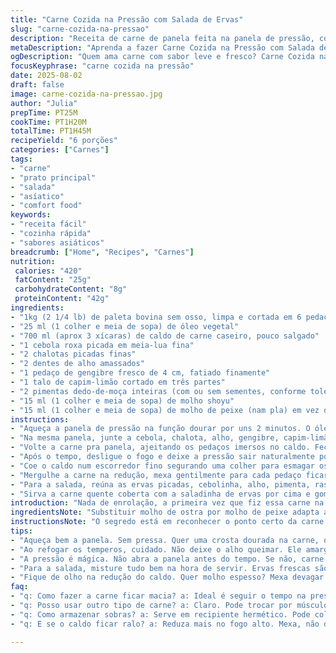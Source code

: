 ```yaml
---
title: "Carne Cozida na Pressão com Salada de Ervas"
slug: "carne-cozida-na-pressao"
description: "Receita de carne de panela feita na panela de pressão, com toque asiático e saladinha fresca. Usa rosbife de acém ou paleta, aromatizado com gengibre e capim-limão, substituindo molho de ostra por molho de peixe. Tem pimenta dedo-de-moça no lugar dos pimentas-árabe para um sabor familiar no Brasil. Passo a passo pensado para reconhecer pontos pelo visual e aroma, com dica pra reduzir o caldo sem perder sabor e melhorar textura da carne."
metaDescription: "Aprenda a fazer Carne Cozida na Pressão com Salada de Ervas; prato perfumado, com toques asiáticos e frescor das ervas."
ogDescription: "Quem ama carne com sabor leve e fresco? Carne Cozida na Pressão com Salada de Ervas é a escolha perfeita para experimentar."
focusKeyphrase: "carne cozida na pressão"
date: 2025-08-02
draft: false
image: carne-cozida-na-pressao.jpg
author: "Julia"
prepTime: PT25M
cookTime: PT1H20M
totalTime: PT1H45M
recipeYield: "6 porções"
categories: ["Carnes"]
tags:
- "carne"
- "prato principal"
- "salada"
- "asíatico"
- "comfort food"
keywords:
- "receita fácil"
- "cozinha rápida"
- "sabores asiáticos"
breadcrumb: ["Home", "Recipes", "Carnes"]
nutrition: 
 calories: "420"
 fatContent: "25g"
 carbohydrateContent: "8g"
 proteinContent: "42g"
ingredients:
- "1kg (2 1/4 lb) de paleta bovina sem osso, limpa e cortada em 6 pedaços"
- "25 ml (1 colher e meia de sopa) de óleo vegetal"
- "700 ml (aprox 3 xícaras) de caldo de carne caseiro, pouco salgado"
- "1 cebola roxa picada em meia-lua fina"
- "2 chalotas picadas finas"
- "2 dentes de alho amassados"
- "1 pedaço de gengibre fresco de 4 cm, fatiado finamente"
- "1 talo de capim-limão cortado em três partes"
- "2 pimentas dedo-de-moça inteiras (com ou sem sementes, conforme tolerância)"
- "15 ml (1 colher e meia de sopa) de molho shoyu"
- "15 ml (1 colher e meia de sopa) de molho de peixe (nam pla) em vez de molho de ostra"
instructions:
- "Aqueça a panela de pressão na função dourar por uns 2 minutos. O óleo deve estar quente, quase fumegando, para selar a carne. Doure todos os pedaços, virando rápido pra formar uma crosta bem caramelo em todos os lados. Salpique sal e pimenta do reino moída na hora antes de tirar. Reserve a carne em um prato."
- "Na mesma panela, junte a cebola, chalota, alho, gengibre, capim-limão e pimenta dedo-de-moça. Refogue mexendo bem até soltar aroma forte, uns 3 minutos, até a cebola ficar translúcida e dourando levemente nas bordas. Cuidado pra não queimar o alho! Deglaceie com o caldo e adicione o shoyu e molho de peixe. Misture e deixe o líquido levantar fervura."
- "Volte a carne pra panela, ajeitando os pedaços imersos no caldo. Feche a tampa, ajuste para cozinhar em pressão alta, coloque para 50 minutos. Nos últimos 5 minutos, diminua um pouco o fogo pra não queimar muito o fundo. Evite abrir a tampa antes do tempo; a pressão faz a mágica de amaciar a carne gordurosa e fibrosa."
- "Após o tempo, desligue o fogo e deixe a pressão sair naturalmente por uns 20 minutos. Isso evita carne seca por queda súbita de temperatura e pressão. Abra a tampa, retire a carne com pegador, coloque em uma travessa e cubra com papel alumínio para manter quente."
- "Coe o caldo num escorredor fino segurando uma colher para esmagar os sólidos e extrair sabor. Jogue fora gengibre, capim-limão e pimenta. Retorne o líquido à panela, ligue a função dourar e vá mexendo até reduzir quase pela metade e engrossar, uns 8 a 12 minutos. Parece que vai queimar, mas não tem erro se mexer."
- "Mergulhe a carne na redução, mexa gentilmente para cada pedaço ficar banhado com essa calda espessa brilhante. Previna ressecamento misturando o molho cuidadosamente; nada de ficar mexendo demais para não quebrar a carne em pedaços pequenos."
- "Para a salada, reúna as ervas picadas, cebolinha, alho, pimenta, raspas de limão e suco de limão. Misture tudo num bowl até ficar aromático, fresco, com aroma que lembra aquelas saladas tailandesas que ardem e refrescam ao mesmo tempo."
- "Sirva a carne quente coberta com a saladinha de ervas por cima e gomos de limão para espremer na hora. Sugestão? Arroz branco simples ou um arroz jasmim para puxar o molho. Quem quiser, combina com pimenta extra ou até uma farofa leve para textura."
introduction: "Nada de enrolação, a primeira vez que fiz essa carne na pressão quis testar sabores mais asiáticos que têm tudo a ver com panela rápida. O truque do capim-limão e gengibre fresco muda tudo, o caldo fica perfumado e leve, sem aquele cheiro forte típico que não agrada todo mundo. Molho de peixe no lugar do de ostra, que no Brasil não é comum, dá um sabor que lembra casa de comida tailandesa por aqui. E a saladinha de ervas? Não pode faltar – traz frescor e uma complexidade que corta a gordura da carne, um abraço do agri-doce rápido. Vi gente usar coentro demais e esquecer que o mexerica (aquela acidez) faz diferença. Coisa que aprendi errando pra não pecar no exagero. Essa mistura, feita na pressão, dá um cozimento uniforme, a carne fica macia, desmancha quase – mas atenção, não pode passar da hora ou fica ressecada. Essa receita não é só um prato, é uma aula sobre saber usar a panela certa e os ingredientes certos para uma explosão de sabor e perfume na cozinha sem estresse, saca?"
ingredientsNote: "Substituir molho de ostra por molho de peixe adapta ao contexto brasileiro. Se não achar capim-limão fresco, pode usar uma casquinha fina de limão siciliano, mas o gás do capim-limão é único, nota fresca do jeito que o gengibre traz. Pimenta dedo-de-moça funciona melhor que pimenta-biquinho aqui, porque solta um leve calor que casa com o frio da erva. Chá de limão pode substituir caldo de carne, mas aí perde um pouco de corpo no molho final. Para quem não encontrar chalotas, cebola roxa funciona, só que com sabor mais forte, aconselho diminuir quantidade. O óleo vegetal é neutro, mas óleo de gergelim torrado na hora de dourar traz outro sabor, bem asiático. No calor da frigideira, reconheça pela crosta que a carne precisa estar selada antes de colocar o líquido, isso evita cozimento na água e mantém umidade nela dentro."
instructionsNote: "O segredo está em reconhecer o ponto certo da carne e do caldo. Quando dourar, deixe uma cor escura, quase queimando as bordas, isso cria sabor via reação de Maillard. No liquidificador da panela, legumes e ervas não devem cozinhar muito para que aroma não amargue; por isso, use panela de pressão com função específica para carne, que controla o tempo e pressão, evita excesso. Coar o caldo ajuda a limpar o molho, eliminando fibras e ervas que amargam. Reduzir no fogo alto mexendo até ver a consistência da calda encorpar é a hora chave para texturizar o prato. Mexa devagar; passar do ponto deixa molho gruixoso ou queimado. A salada de ervas evita introduzir líquido demais na preparação, por isso faça ela só antes de servir. A combinação quente da carne com fresco das ervas criam um prato equilibrado, onde deve haver harmonia entre os ingredientes, nem muito ácido nem muito picante. Evite usar limão demais na salada para que o sabor não suplante a carne cozida."
tips:
- "Aqueça bem a panela. Sem pressa. Quer uma crosta dourada na carne, quase queimada nas bordas. Isso cria sabor. O cheiro é fantástico. Se não selar bem, vai ficar sem gosto. Fracasso garantido."
- "Ao refogar os temperos, cuidado. Não deixe o alho queimar. Ele amarga. Aroma do gengibre é incrível. Capim-limão traz frescor. Mistura essa energia. Depois, deglaceie com caldo. Misturado tudo? Ótimo, agora fervura."
- "A pressão é mágica. Não abra a panela antes do tempo. Se não, carne resseca. O processo é lento. Não tenha pressa. O tempo é amigo na cozinha. Mas os últimos cinco minutos? Não esqueça de reduzir o fogo."
- "Para a salada, misture tudo bem na hora de servir. Ervas frescas são essenciais. Se fizer antes, perca textura e frescor. Adicione o limão só na hora, assim não fica aguado. Limão demais? Pode dominar o prato."
- "Fique de olho na redução do caldo. Quer molho espesso? Mexa devagar e controle o calor. Se passar do ponto, fica queimado. Tem que incorporar sabor na carne, mas com cuidado. Quer que a carne se destaque."
faq:
- "q: Como fazer a carne ficar macia? a: Ideal é seguir o tempo na pressão. Não esqueça da liberação natural. Isso garante carne suculenta, sucos redistribuídos."
- "q: Posso usar outro tipo de carne? a: Claro. Pode trocar por músculo. Olhe o tempo de cozimento. Faz de jeito que não passe da hora."
- "q: Como armazenar sobras? a: Serve em recipiente hermético. Pode colocar no freezer. Mas cuide bem, não deixe mais de três meses."
- "q: E se o caldo ficar ralo? a: Reduza mais no fogo alto. Mexa, não desista. Tem que concentrar o sabor. Se não funcionar, usa um espessante, tipo amido."

---
```

